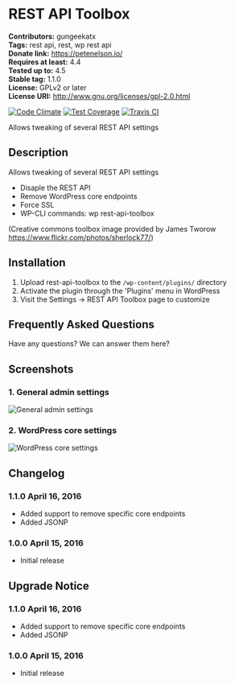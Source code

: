 # REST API Toolbox #
**Contributors:** gungeekatx  
**Tags:** rest api, rest, wp rest api  
**Donate link:** https://petenelson.io/  
**Requires at least:** 4.4  
**Tested up to:** 4.5  
**Stable tag:** 1.1.0  
**License:** GPLv2 or later  
**License URI:** http://www.gnu.org/licenses/gpl-2.0.html  

[![Code Climate](https://codeclimate.com/github/petenelson/wp-rest-api-toolbox/badges/gpa.svg)](https://codeclimate.com/github/petenelson/wp-rest-api-toolbox)
[![Test Coverage](https://codeclimate.com/github/petenelson/wp-rest-api-toolbox/badges/coverage.svg)](https://codeclimate.com/github/petenelson/wp-rest-api-toolbox/coverage)
[![Travis CI](https://travis-ci.org/petenelson/wp-rest-api-toolbox.svg)](https://travis-ci.org/petenelson/wp-rest-api-toolbox/)

Allows tweaking of several REST API settings

## Description ##

Allows tweaking of several REST API settings

* Disaple the REST API
* Remove WordPress core endpoints
* Force SSL
* WP-CLI commands: wp rest-api-toolbox

(Creative commons toolbox image provided by James Tworow https://www.flickr.com/photos/sherlock77/)

## Installation ##

1. Upload rest-api-toolbox to the `/wp-content/plugins/` directory
2. Activate the plugin through the 'Plugins' menu in WordPress
3. Visit the Settings -> REST API Toolbox page to customize

## Frequently Asked Questions ##

Have any questions?  We can answer them here?

## Screenshots ##

### 1. General admin settings ###
![General admin settings](https://raw.githubusercontent.com/petenelson/wp-rest-api-toolbox/master/assets/screenshot-1.png)

### 2. WordPress core settings ###
![WordPress core settings](https://raw.githubusercontent.com/petenelson/wp-rest-api-toolbox/master/assets/screenshot-2.png)


## Changelog ##

### 1.1.0 April 16, 2016 ###
* Added support to remove specific core endpoints
* Added JSONP

### 1.0.0 April 15, 2016 ###
* Initial release

## Upgrade Notice ##

### 1.1.0 April 16, 2016 ###
* Added support to remove specific core endpoints
* Added JSONP

### 1.0.0 April 15, 2016 ###
* Initial release
